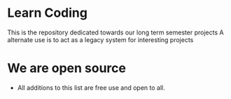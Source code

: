 # Learn Coding
This is the repository dedicated towards our long term semester projects
A alternate use is to act as a legacy system for interesting projects

# We are open source
  - All additions to this list are free use and open to all.

